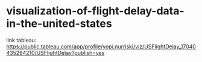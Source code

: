 # visualization-of-flight-delay-data-in-the-united-states

link tableau:
https://public.tableau.com/app/profile/yopi.nurriski/viz/USFlightDelay_17040435294210/USFlightDelay?publish=yes

